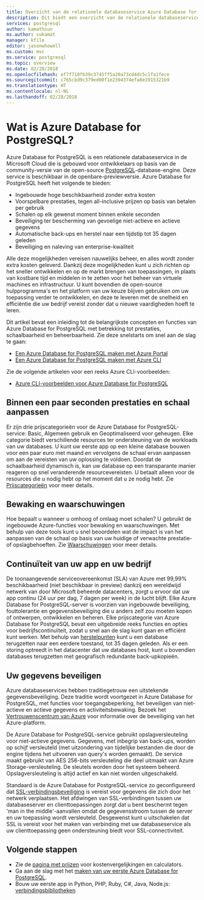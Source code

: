 ```yaml
---
title: Overzicht van de relationele databaseservice Azure Database for PostgreSQL
description: Dit biedt een overzicht van de relationele databaseservice Azure Database for PostgreSQL.
services: postgresql
author: kamathsun
ms.author: sukamat
manager: kfile
editor: jasonwhowell
ms.custom: mvc
ms.service: postgresql
ms.topic: overview
ms.date: 02/28/2018
ms.openlocfilehash: ef7f710fb39c3745ff5a20a73cd4dc5c1fa1fece
ms.sourcegitcommit: c765cbd9c379ed00f1e2394374efa8e1915321b9
ms.translationtype: HT
ms.contentlocale: nl-NL
ms.lasthandoff: 02/28/2018
---
```

# <a name="what-is-azure-database-for-postgresql"></a>Wat is Azure Database for PostgreSQL?

Azure Database for PostgreSQL is een relationele databaseservice in de Microsoft Cloud die is gebouwd voor ontwikkelaars op basis van de community-versie van de open-source [PostgreSQL](https://www.postgresql.org/)-database-engine. Deze service is beschikbaar in de openbare-previewversie. Azure Database for PostgreSQL heeft het volgende te bieden:

- Ingebouwde hoge beschikbaarheid zonder extra kosten
- Voorspelbare prestaties, tegen all-inclusive prijzen op basis van betalen per gebruik
- Schalen op elk gewenst moment binnen enkele seconden
- Beveiliging ter bescherming van gevoelige niet-actieve en actieve gegevens
- Automatische back-ups en herstel naar een tijdstip tot 35 dagen geleden
- Beveiliging en naleving van enterprise-kwaliteit

Alle deze mogelijkheden vereisen nauwelijks beheer, en alles wordt zonder extra kosten geleverd. Dankzij deze mogelijkheden kunt u zich richten op het sneller ontwikkelen en op de markt brengen van toepassingen, in plaats van kostbare tijd en middelen in te zetten voor het beheer van virtuele machines en infrastructuur. U kunt bovendien de open-source hulpprogramma's en het platform van uw keuze blijven gebruiken om uw toepassing verder te ontwikkelen, en deze te leveren met de snelheid en efficiëntie die uw bedrijf vereist zonder dat u nieuwe vaardigheden hoeft te leren. 

Dit artikel bevat een inleiding tot de belangrijkste concepten en functies van Azure Database for PostgreSQL met betrekking tot prestaties, schaalbaarheid en beheerbaarheid. Zie deze snelstarts om snel aan de slag te gaan:

- [Een Azure Database for PostgreSQL maken met Azure Portal](quickstart-create-server-database-portal.md)
- [Een Azure Database for PostgreSQL maken met Azure CLI](quickstart-create-server-database-azure-cli.md)

Zie de volgende artikelen voor een reeks Azure CLI-voorbeelden:

- [Azure CLI-voorbeelden voor Azure Database for PostgreSQL](./sample-scripts-azure-cli.md)

## <a name="adjust-performance-and-scale-within-seconds"></a>Binnen een paar seconden prestaties en schaal aanpassen
Er zijn drie prijscategorieën voor de Azure Database for PostgreSQL-service: Basic, Algemeen gebruik en Geoptimaliseerd voor geheugen. Elke categorie biedt verschillende resources ter ondersteuning van de workloads van uw databases. U kunt uw eerste app op een kleine database bouwen voor een paar euro met maand en vervolgens de schaal ervan aanpassen om aan de vereisten van uw oplossing te voldoen. Doordat de schaalbaarheid dynamisch is, kan uw database op een transparante manier reageren op snel veranderende resourcevereisten. U betaalt alleen voor de resources die u nodig hebt op het moment dat u ze nodig hebt. Zie [Prijscategorieën](concepts-pricing-tiers.md) voor meer details.

## <a name="monitoring-and-alerting"></a>Bewaking en waarschuwingen
Hoe bepaalt u wanneer u omhoog of omlaag moet schalen? U gebruikt de ingebouwde Azure-functies voor bewaking en waarschuwingen. Met behulp van deze tools kunt u snel beoordelen wat de impact is van het aanpassen van de schaal op basis van uw huidige of verwachte prestatie- of opslagbehoeften. Zie [Waarschuwingen](howto-alert-on-metric.md) voor meer details.

## <a name="keep-your-app-and-business-running"></a>Continuïteit van uw app en uw bedrijf
De toonaangevende serviceovereenkomst (SLA) van Azure met 99,99% beschikbaarheid (niet beschikbaar in preview) dankzij een wereldwijd netwerk van door Microsoft beheerde datacenters, zorgt u ervoor dat uw app continu (24 uur per dag, 7 dagen per week) in de lucht blijft. Elke Azure Database for PostgreSQL-server is voorzien van ingebouwde beveiliging, fouttolerantie en gegevensbeveiliging die u anders zelf zou moeten kopen of ontwerpen, ontwikkelen en beheren. Elke prijscategorie van Azure Database for PostgreSQL bevat een uitgebreide reeks functies en opties voor bedrijfscontinuïteit, zodat u snel aan de slag kunt gaan en efficiënt kunt werken. Met behulp van [herstelpunten](howto-restore-server-portal.md) kunt u een database terugzetten naar een eerdere toestand, tot 35 dagen geleden. Als er een storing optreedt in het datacenter dat uw databases host, kunt u bovendien databases terugzetten met geografisch redundante back-upkopieën.

## <a name="secure-your-data"></a>Uw gegevens beveiligen
Azure databaseservices hebben traditiegetrouw een uitstekende gegevensbeveiliging. Deze traditie wordt voortgezet in Azure Database for PostgreSQL, met functies voor toegangsbeperking, het beveiligen van niet-actieve en actieve gegevens en activiteitsbewaking. Bezoek het [Vertrouwenscentrum van Azure](https://www.microsoft.com/TrustCenter/Security/default.aspx) voor informatie over de beveiliging van het Azure-platform.

De Azure Database for PostgreSQL-service gebruikt opslagversleuteling voor niet-actieve gegevens. Gegevens, met inbegrip van back-ups, worden op schijf versleuteld (met uitzondering van tijdelijke bestanden die door de engine tijdens het uitvoeren van query's worden gemaakt). De service maakt gebruikt van AES 256-bits versleuteling die deel uitmaakt van Azure Storage-versleuteling. De sleutels worden door het systeem beheerd. Opslagversleuteling is altijd actief en kan niet worden uitgeschakeld.

Standaard is de Azure Database for PostgreSQL-service zo geconfigureerd dat [SSL-verbindingsbeveiliging](./concepts-ssl-connection-security.md) is vereist voor gegevens die zich door het netwerk verplaatsen. Het afdwingen van SSL-verbindingen tussen uw databaseserver en clienttoepassingen zorgt dat u bent beschermt tegen 'man in the middle'-aanvallen omdat de gegevensstroom tussen de server en uw toepassing wordt versleuteld.  Desgewenst kunt u uitschakelen dat SSL is vereist voor het maken van verbinding met uw databaseservice als uw clienttoepassing geen ondersteuning biedt voor SSL-connectiviteit.

## <a name="next-steps"></a>Volgende stappen
- Zie de [pagina met prijzen](https://azure.microsoft.com/pricing/details/postgresql/) voor kostenvergelijkingen en calculators.
- Ga aan de slag met het [maken van uw eerste Azure Database for PostgreSQL](./quickstart-create-server-database-portal.md).
- Bouw uw eerste app in Python, PHP, Ruby, C\#, Java, Node.js: [verbindingsbibliotheken](./concepts-connection-libraries.md)
